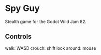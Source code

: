 # Spy Guy

Stealth game for the Godot Wild Jam 82.

## Controls

walk: WASD
crouch: shift
look around: mouse 

